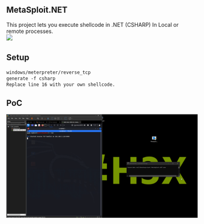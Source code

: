 ## MetaSploit.NET
This project lets you execute shellcode in .NET (CSHARP) In Local or remote processes.  
<img src="https://www.diegomacedo.com.br/wp-content/uploads/2016/09/Metasploit-msf.png"/>
## Setup

```
windows/meterpreter/reverse_tcp
generate -f csharp
Replace line 16 with your own shellcode.

```
## PoC
<img src="./GIF/PoC.gif"/>